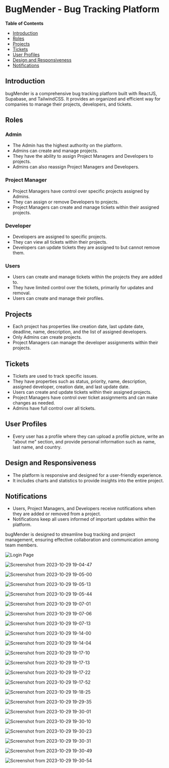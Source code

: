 # BugMender - Bug Tracking Platform

**Table of Contents**
- [Introduction](#introduction)
- [Roles](#roles)
- [Projects](#projects)
- [Tickets](#tickets)
- [User Profiles](#user-profiles)
- [Design and Responsiveness](#design-and-responsiveness)
- [Notifications](#notifications)

## Introduction

bugMender is a comprehensive bug tracking platform built with ReactJS, Supabase, and TailwindCSS. It provides an organized and efficient way for companies to manage their projects, developers, and tickets.

## Roles

### Admin
- The Admin has the highest authority on the platform.
- Admins can create and manage projects.
- They have the ability to assign Project Managers and Developers to projects.
- Admins can also reassign Project Managers and Developers.

### Project Manager
- Project Managers have control over specific projects assigned by Admins.
- They can assign or remove Developers to projects.
- Project Managers can create and manage tickets within their assigned projects.

### Developer
- Developers are assigned to specific projects.
- They can view all tickets within their projects.
- Developers can update tickets they are assigned to but cannot remove them.

### Users
- Users can create and manage tickets within the projects they are added to.
- They have limited control over the tickets, primarily for updates and removal.
- Users can create and manage their profiles.

## Projects

- Each project has properties like creation date, last update date, deadline, name, description, and the list of assigned developers.
- Only Admins can create projects.
- Project Managers can manage the developer assignments within their projects.

## Tickets

- Tickets are used to track specific issues.
- They have properties such as status, priority, name, description, assigned developer, creation date, and last update date.
- Users can create and update tickets within their assigned projects.
- Project Managers have control over ticket assignments and can make changes as needed.
- Admins have full control over all tickets.

## User Profiles

- Every user has a profile where they can upload a profile picture, write an "about me" section, and provide personal information such as name, last name, and country.

## Design and Responsiveness

- The platform is responsive and designed for a user-friendly experience.
- It includes charts and statistics to provide insights into the entire project.

## Notifications

- Users, Project Managers, and Developers receive notifications when they are added or removed from a project.
- Notifications keep all users informed of important updates within the platform.

bugMender is designed to streamline bug tracking and project management, ensuring effective collaboration and communication among team members.

![Login Page](https://github.com/abdo286/bug_mender/assets/123945345/88f21056-c864-4815-ad3a-b9ddb087f8ed)

![Screenshot from 2023-10-29 19-04-47](https://github.com/abdo286/bug_mender/assets/123945345/34d39dd3-ec6c-4bae-846d-5cac84853749)

![Screenshot from 2023-10-29 19-05-00](https://github.com/abdo286/bug_mender/assets/123945345/4019689d-a89d-457b-90dd-bc8fa52e0f38)

![Screenshot from 2023-10-29 19-05-13](https://github.com/abdo286/bug_mender/assets/123945345/309d42db-49ff-4e20-a408-b8d69931724b)

![Screenshot from 2023-10-29 19-05-44](https://github.com/abdo286/bug_mender/assets/123945345/d8d78709-9c71-40e2-b652-188849332328)

![Screenshot from 2023-10-29 19-07-01](https://github.com/abdo286/bug_mender/assets/123945345/6e3ee8fa-7bb9-4aa6-9393-b6d4586fbfa2)

![Screenshot from 2023-10-29 19-07-06](https://github.com/abdo286/bug_mender/assets/123945345/f45270c5-57bb-42e9-a15e-2cc0b329730c)

![Screenshot from 2023-10-29 19-07-13](https://github.com/abdo286/bug_mender/assets/123945345/1b07c8ef-91d2-412f-9ec3-e09754991edb)

![Screenshot from 2023-10-29 19-14-00](https://github.com/abdo286/bug_mender/assets/123945345/f45bc114-de87-41b0-ac79-6f20325ed38a)

![Screenshot from 2023-10-29 19-14-04](https://github.com/abdo286/bug_mender/assets/123945345/bc488fd6-858e-42ce-8fa1-66a919d9b618)

![Screenshot from 2023-10-29 19-17-10](https://github.com/abdo286/bug_mender/assets/123945345/0605a04a-c1d2-4028-a83b-2ed6c5a6d46d)

![Screenshot from 2023-10-29 19-17-13](https://github.com/abdo286/bug_mender/assets/123945345/e744c41e-89a1-4db7-b144-2575302f7bef)

![Screenshot from 2023-10-29 19-17-22](https://github.com/abdo286/bug_mender/assets/123945345/41c169fc-7dfa-46f0-86e7-ab6001036fcd)

![Screenshot from 2023-10-29 19-17-52](https://github.com/abdo286/bug_mender/assets/123945345/86d15483-9b84-4852-8ad3-8f595d2638e2)

![Screenshot from 2023-10-29 19-18-25](https://github.com/abdo286/bug_mender/assets/123945345/90bbc3d1-d4e0-455e-919e-60338df6876a)

![Screenshot from 2023-10-29 19-29-35](https://github.com/abdo286/bug_mender/assets/123945345/140b663c-bd69-4743-b06c-98f179f5ebee)

![Screenshot from 2023-10-29 19-30-01](https://github.com/abdo286/bug_mender/assets/123945345/d41e8e21-512c-4c67-8f2f-c89a92858b04)

![Screenshot from 2023-10-29 19-30-10](https://github.com/abdo286/bug_mender/assets/123945345/5821da13-7fee-4a5c-8cde-c9db2d1e8bd4)

![Screenshot from 2023-10-29 19-30-23](https://github.com/abdo286/bug_mender/assets/123945345/78a7a49a-1a4b-4384-bc4c-d3fa7989144c)

![Screenshot from 2023-10-29 19-30-31](https://github.com/abdo286/bug_mender/assets/123945345/5af72293-3b56-4821-a780-8b697d939421)

![Screenshot from 2023-10-29 19-30-49](https://github.com/abdo286/bug_mender/assets/123945345/6a493bf2-df09-4af7-9a43-07e5e2dd388c)

![Screenshot from 2023-10-29 19-30-54](https://github.com/abdo286/bug_mender/assets/123945345/88c5b5c4-db5c-4196-a48f-16fe0e1416c2)
